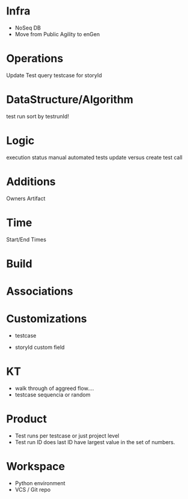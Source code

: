 # Infra
- NoSeq DB 
- Move from Public Agility to enGen

# Operations
Update Test 
query testcase for storyId

# DataStructure/Algorithm
test run sort by testrunId!

# Logic 
execution status
manual automated tests
update versus create test call

# Additions
Owners
Artifact 

# Time
Start/End Times

# Build 

# Associations
# Customizations
- testcase
* storyId custom field
 
# KT 
- walk through of aggreed flow....
- testcase sequencia or random
# Product
- Test runs per testcase or just project level
- Test run ID does last ID have largest value in the set of numbers.

# Workspace
- Python environment
- VCS / Git repo 
